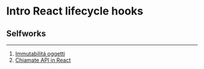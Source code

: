 # Intro React lifecycle hooks
## Selfworks


---

1. [Immutabilitá oggetti](./01-immutable-objs/)
1. [Chiamate API in React](./02-api-requests/)
